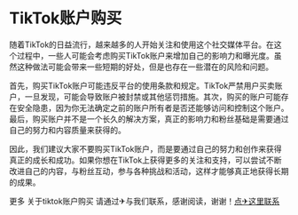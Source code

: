# TikTok账户购买

随着TikTok的日益流行，越来越多的人开始关注和使用这个社交媒体平台。在这个过程中，一些人可能会考虑购买TikTok账户来增加自己的影响力和曝光度。虽然这种做法可能会带来一些短期的好处，但是也存在一些潜在的风险和问题。

首先，购买TikTok账户可能违反平台的使用条款和规定。TikTok严禁用户买卖账户，一旦发现，可能会导致账户被封禁或其他惩罚措施。其次，购买的账户可能存在安全隐患，因为你无法确定之前的账户所有者是否还能够访问和控制这个账户。最后，购买账户并不是一个长久的解决方案，真正的影响力和粉丝基础是需要通过自己的努力和内容质量来获得的。

因此，我们建议大家不要购买TikTok账户，而是要通过自己的努力和创作来获得真正的成长和成功。如果你想在TikTok上获得更多的关注和支持，可以尝试不断改进自己的内容，与粉丝互动，参与各种挑战和活动，这样才能够真正地获得长期的成果。

更多 关于tiktok账户购买 请通过✈与我们联系，感谢阅读，谢谢！[点✈这里联系](https://www.k02.cc)